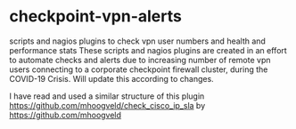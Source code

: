 # checkpoint-vpn-alerts
scripts and nagios plugins to check vpn user numbers and health and performance stats
These scripts and nagios plugins are created in an effort to automate checks and alerts due to increasing number of remote vpn users connecting to a corporate checkpoint firewall cluster, during the COVID-19 Crisis.
Will update this according to changes.

I have read and used a similar structure of this plugin https://github.com/mhoogveld/check_cisco_ip_sla by https://github.com/mhoogveld
